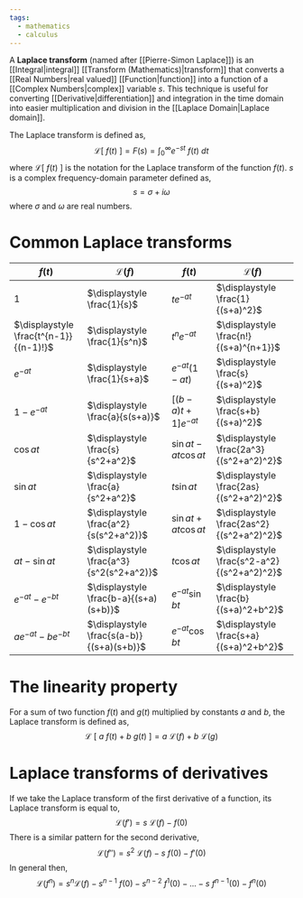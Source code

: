 ```yaml
---
tags:
  - mathematics
  - calculus
---
```

A **Laplace transform** (named after [[Pierre-Simon Laplace]]) is an [[Integral|integral]] [[Transform (Mathematics)|transform]] that converts a [[Real Numbers|real valued]] [[Function|function]] into a function of a [[Complex Numbers|complex]] variable $s$. This technique is useful for converting [[Derivative|differentiation]] and integration in the time domain into easier multiplication and division in the [[Laplace Domain|Laplace domain]]. 

The Laplace transform is defined as,
$$
\mathcal{L}\left[\ f(t)\ \right]=F(s)=\int_{0}^\infty e^{-st}\ f(t)\ dt
$$
where $\mathcal{L}[\ f(t)\ ]$ is the notation for the Laplace transform of the function $f(t)$.  $s$ is a complex frequency-domain parameter defined as,
$$
s=\sigma + i\omega
$$
where $\sigma$ and $\omega$ are real numbers.
# Common Laplace transforms
| $f(t)$                                 | $\mathcal{L}(f)$                          | $f(t)$                 | $\mathcal{L}(f)$                            |
| -------------------------------------- | ----------------------------------------- | ---------------------- | ------------------------------------------- |
| $1$                                    | $\displaystyle \frac{1}{s}$               | $te^{-at}$             | $\displaystyle \frac{1}{(s+a)^2}$           |
| $\displaystyle \frac{t^{n-1}}{(n-1)!}$ | $\displaystyle \frac{1}{s^n}$             | $t^{n}e^{-at}$         | $\displaystyle \frac{n!}{(s+a)^{n+1}}$      |
| $e^{-at}$                              | $\displaystyle \frac{1}{s+a}$             | $e^{-at}(1-at)$        | $\displaystyle \frac{s}{(s+a)^2}$           |
| $1-e^{-at}$                            | $\displaystyle \frac{a}{s(s+a)}$          | $[(b-a)t+1]e^{-at}$    | $\displaystyle \frac{s+b}{(s+a)^2}$         |
| $\cos at$                              | $\displaystyle \frac{s}{s^2+a^2}$         | $\sin at - at \cos at$ | $\displaystyle \frac{2a^3}{(s^2+a^2)^2}$    |
| $\sin at$                              | $\displaystyle \frac{a}{s^2+a^2}$         | $t\sin at$             | $\displaystyle \frac{2as}{(s^2+a^2)^2}$     |
| $1-\cos at$                            | $\displaystyle \frac{a^2}{s(s^2+a^2)}$    | $\sin at+at\cos at$    | $\displaystyle \frac{2as^2}{(s^2+a^2)^2}$   |
| $at - \sin at$                         | $\displaystyle \frac{a^3}{s^2(s^2+a^2)}$  | $t\cos at$             | $\displaystyle \frac{s^2-a^2}{(s^2+a^2)^2}$ |
| $e^{-at}-e^{-bt}$                      | $\displaystyle \frac{b-a}{(s+a)(s+b)}$    | $e^{-at}\sin bt$       | $\displaystyle \frac{b}{(s+a)^2+b^2}$       |
| $ae^{-at}-be^{-bt}$                    | $\displaystyle \frac{s(a-b)}{(s+a)(s+b)}$ | $e^{-at}\cos bt$       | $\displaystyle \frac{s+a}{(s+a)^2+b^2}$     |

# The linearity property
For a sum of two function $f(t)$ and $g(t)$ multiplied by constants $a$ and $b$, the Laplace transform is defined as,
$$
\mathcal{L}\ [\ a\ f(t)+b\ g(t)\ ]=a\ \mathcal{L}(f)+b\ \mathcal{L}(g)
$$
# Laplace transforms of derivatives
If we take the Laplace transform of the first derivative of a function, its Laplace transform is equal to,
$$
\mathcal{L}(f')=s\ \mathcal{L}(f)-f(0)
$$
There is a similar pattern for the second derivative,
$$
\mathcal{L}(f'')=s^2\ \mathcal{L}(f)-s\ f(0) - f'(0)
$$
In general then,
$$
\mathcal{L}(f^n)=s^n \mathcal{L}(f) - s^{n-1}\ f(0) - s^{n-2}\ f^1(0) -\dots-s\ f^{n-1}(0) - f^n(0)
$$
